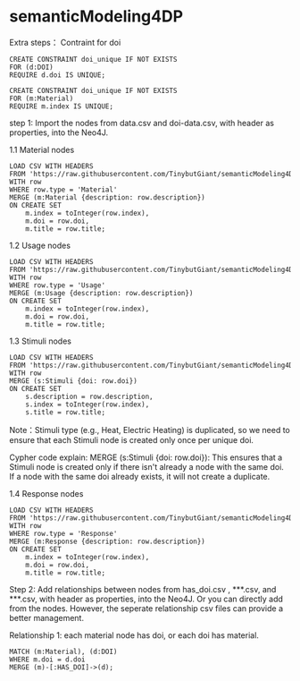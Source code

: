 # semanticModeling4DP
Extra steps： Contraint for doi
	
 	CREATE CONSTRAINT doi_unique IF NOT EXISTS
	FOR (d:DOI)
	REQUIRE d.doi IS UNIQUE;

	CREATE CONSTRAINT doi_unique IF NOT EXISTS
	FOR (m:Material)
	REQUIRE m.index IS UNIQUE;


step 1: Import the nodes from data.csv and doi-data.csv, with header as properties, into the Neo4J.

1.1 Material nodes

	LOAD CSV WITH HEADERS 
 	FROM 'https://raw.githubusercontent.com/TinybutGiant/semanticModeling4DP/main/data.csv' AS row
	WITH row
	WHERE row.type = 'Material'
	MERGE (m:Material {description: row.description})
	ON CREATE SET 
 	    m.index = toInteger(row.index), 
	    m.doi = row.doi, 
	    m.title = row.title;

1.2 Usage nodes

	LOAD CSV WITH HEADERS 
 	FROM 'https://raw.githubusercontent.com/TinybutGiant/semanticModeling4DP/main/data.csv' AS row
	WITH row
	WHERE row.type = 'Usage'
	MERGE (m:Usage {description: row.description})
	ON CREATE SET 
 	    m.index = toInteger(row.index), 
	    m.doi = row.doi, 
	    m.title = row.title;

 1.3 Stimuli nodes

	LOAD CSV WITH HEADERS 
 	FROM 'https://raw.githubusercontent.com/TinybutGiant/semanticModeling4DP/main/data.csv' AS row
	WITH row
	MERGE (s:Stimuli {doi: row.doi})
	ON CREATE SET 
	    s.description = row.description,  
	    s.index = toInteger(row.index),  
	    s.title = row.title;        
Note：Stimuli type (e.g., Heat, Electric Heating) is duplicated, so we need to ensure that each Stimuli node is created only once per unique doi.

Cypher code explain: MERGE (s:Stimuli {doi: row.doi}): This ensures that a Stimuli node is created only if there isn't already a node with the same doi. If a node with the same doi already exists, it will not create a duplicate.

1.4 Response nodes

	LOAD CSV WITH HEADERS 
 	FROM 'https://raw.githubusercontent.com/TinybutGiant/semanticModeling4DP/main/data.csv' AS row
	WITH row
	WHERE row.type = 'Response'
	MERGE (m:Response {description: row.description})
	ON CREATE SET 
 	    m.index = toInteger(row.index), 
	    m.doi = row.doi, 
	    m.title = row.title;

Step 2: Add relationships between nodes from has_doi.csv , ***.csv, and ***.csv, with header as properties, into the Neo4J. Or you can directly add from the nodes.
However, the seperate relationship csv files can provide a better management.

Relationship 1: each material node has doi, or each doi has material. 
	
 	MATCH (m:Material), (d:DOI)
	WHERE m.doi = d.doi
	MERGE (m)-[:HAS_DOI]->(d);







